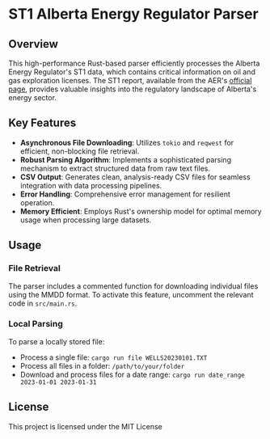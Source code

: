 # ST1 Alberta Energy Regulator Parser

## Overview

This high-performance Rust-based parser efficiently processes the Alberta Energy Regulator's ST1 data, which contains critical information on oil and gas exploration licenses. The ST1 report, available from the AER's [official page](https://www.aer.ca/providing-information/data-and-reports/statistical-reports/st1), provides valuable insights into the regulatory landscape of Alberta's energy sector.

## Key Features

- **Asynchronous File Downloading**: Utilizes `tokio` and `reqwest` for efficient, non-blocking file retrieval.
- **Robust Parsing Algorithm**: Implements a sophisticated parsing mechanism to extract structured data from raw text files.
- **CSV Output**: Generates clean, analysis-ready CSV files for seamless integration with data processing pipelines.
- **Error Handling**: Comprehensive error management for resilient operation.
- **Memory Efficient**: Employs Rust's ownership model for optimal memory usage when processing large datasets.

## Usage

### File Retrieval

The parser includes a commented function for downloading individual files using the MMDD format. To activate this feature, uncomment the relevant code in `src/main.rs`.

### Local Parsing

To parse a locally stored file:

- Process a single file: `cargo run file WELLS20230101.TXT`
- Process all files in a folder: `/path/to/your/folder`
- Download and process files for a date range: `cargo run date_range 2023-01-01 2023-01-31`

## License

This project is licensed under the MIT License



